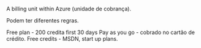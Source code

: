 A billing unit within Azure (unidade de cobrança).

Podem ter diferentes regras.

Free plan - 200 credita first 30 days
Pay as you go - cobrado no cartão de crédito.
Free credits - MSDN, start up plans.

